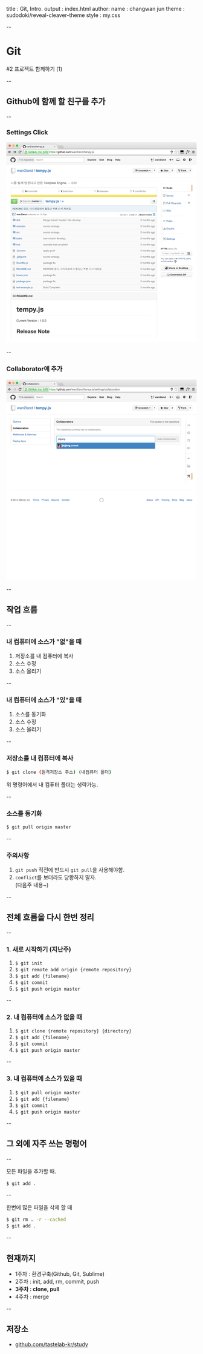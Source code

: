 title : Git, Intro.
output : index.html
author:
	name : changwan jun
theme : sudodoki/reveal-cleaver-theme 
style : my.css

--

# Git
\#2 프로젝트 함께하기 (1)

--

## Github에 함께 할 친구를 추가

--

### Settings Click

![](images/settings-github-1.png)

--


### Collaborator에 추가

![](images/settings-github-2.png)

--

## 작업 흐름

--

### 내 컴퓨터에 소스가 "없"을 때

1. 저장소를 내 컴퓨터에 복사
2. 소스 수정
3. 소스 올리기

--

### 내 컴퓨터에 소스가 "있"을 때

1. 소스를 동기화
2. 소스 수정
3. 소스 올리기

--

### 저장소를 내 컴퓨터에 복사

```bash
$ git clone (원격저장소 주소) (내컴퓨터 폴더)
```

위 명령어에서 내 컴퓨터 폴더는 생략가능.

--

### 소스를 동기화

```bash
$ git pull origin master
```

--

### 주의사항

1. `git push` 직전에 반드시 `git pull`을 사용해야함.
2. `conflict`를 보더라도 당황하지 말자.  
(다음주 내용~)

--

## 전체 흐름을 다시 한번 정리

--

### 1. 새로 시작하기 (지난주)

1. `$ git init`
2. `$ git remote add origin {remote repository}`
3. `$ git add {filename}`
4. `$ git commit`
5. `$ git push origin master`

--

### 2. 내 컴퓨터에 소스가 없을 때

1. `$ git clone {remote repository} {directory}`
2. `$ git add {filename}`
3. `$ git commit`
4. `$ git push origin master`

--

### 3. 내 컴퓨터에 소스가 있을 때

1. `$ git pull origin master`
2. `$ git add {filename}`
3. `$ git commit`
4. `$ git push origin master`

--

## 그 외에 자주 쓰는 명령어
--

모든 파일을 추가할 때.

```bash
$ git add .
```

--

한번에 많은 파일을 삭제 할 때

```bash
$ git rm . -r --cached
$ git add .
```

--

## 현재까지

- 1주차 : 환경구축(Github, Git, Sublime)
- 2주차 : init, add, rm, commit, push
- **3주차 : clone, pull**
- 4주차 : merge

--

## 저장소

- [github.com/tastelab-kr/study](https://github.com/tastelab-kr/study) 

